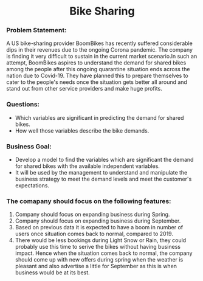 <h1 align="center">Bike Sharing</h1>

<h3> Problem Statement: </h3>

 A US bike-sharing provider BoomBikes has recently suffered considerable dips in their revenues due to the ongoing Corona pandemic. The company is finding it very difficult to sustain in the current market scenario.In such an attempt, BoomBikes aspires to understand the demand for shared bikes among the people after this ongoing quarantine situation ends across the nation due to Covid-19. They have planned this to prepare themselves to cater to the people's needs once the situation gets better all around and stand out from other service providers and make huge profits.

<h3> Questions: </h3>

- Which variables are significant in predicting the demand for shared bikes.
- How well those variables describe the bike demands.

<h3>Business Goal:</h3>

- Develop a model to find the variables which are significant the demand for shared bikes with the available independent variables.
- It will be used by the management to understand and manipulate the business strategy to meet the demand levels and meet the customer's expectations.

<h3> The comapany should focus on the following features:</h3>

1. Company should focus on expanding business during Spring.
2. Company should focus on expanding business during September.
3. Based on previous data it is expected to have a boom in number of users once situation comes back to normal, compared to 2019.
4. There would be less bookings during Light Snow or Rain, they could probably use this time to serive the bikes without having business impact. Hence when the situation comes back to normal, the company should come up with new offers during spring when the weather is pleasant and also advertise a little for September as this is when business would be at its best.